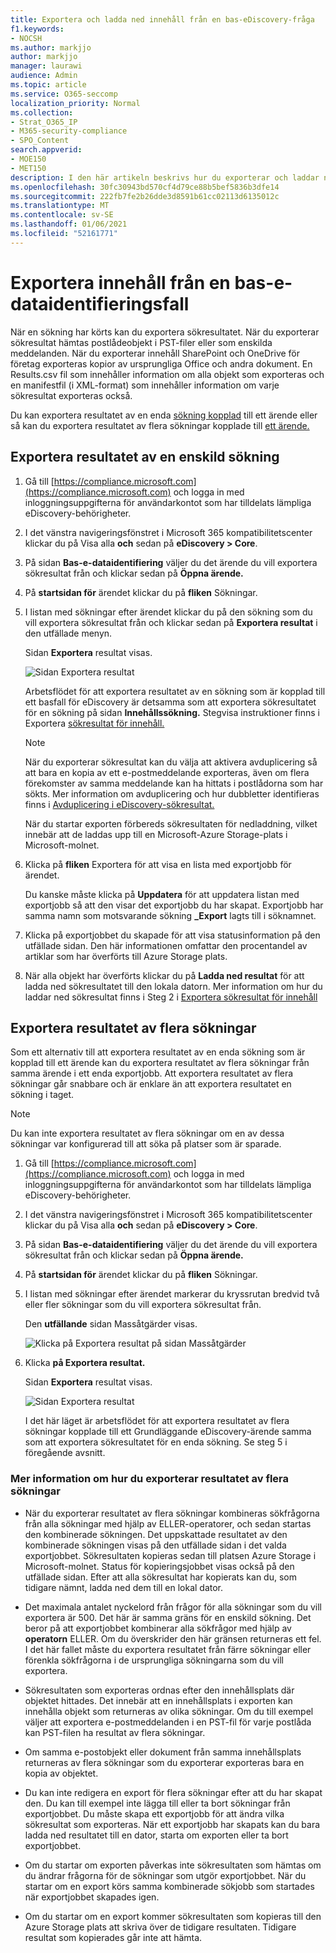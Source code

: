 ```yaml
---
title: Exportera och ladda ned innehåll från en bas-eDiscovery-fråga
f1.keywords:
- NOCSH
ms.author: markjjo
author: markjjo
manager: laurawi
audience: Admin
ms.topic: article
ms.service: O365-seccomp
localization_priority: Normal
ms.collection:
- Strat_O365_IP
- M365-security-compliance
- SPO_Content
search.appverid:
- MOE150
- MET150
description: I den här artikeln beskrivs hur du exporterar och laddar ned innehåll från ett grundläggande eDiscovery-ärende.
ms.openlocfilehash: 30fc30943bd570cf4d79ce88b5bef5836b3dfe14
ms.sourcegitcommit: 222fb7fe2b26dde3d8591b61cc02113d6135012c
ms.translationtype: MT
ms.contentlocale: sv-SE
ms.lasthandoff: 01/06/2021
ms.locfileid: "52161771"
---
```

# <a name="export-content-from-a-core-ediscovery-case"></a>Exportera innehåll från en bas-e-dataidentifieringsfall

När en sökning har körts kan du exportera sökresultatet. När du exporterar sökresultat hämtas postlådeobjekt i PST-filer eller som enskilda meddelanden. När du exporterar innehåll SharePoint och OneDrive för företag exporteras kopior av ursprungliga Office och andra dokument. En Results.csv fil som innehåller information om alla objekt som exporteras och en manifestfil (i XML-format) som innehåller information om varje sökresultat exporteras också.
  
Du kan exportera resultatet av en enda [sökning kopplad](#export-the-results-of-a-single-search) till ett ärende eller så kan du exportera resultatet av flera sökningar kopplade till [ett ärende.](#export-the-results-of-multiple-searches)
  
## <a name="export-the-results-of-a-single-search"></a>Exportera resultatet av en enskild sökning

1. Gå till [https://compliance.microsoft.com](https://compliance.microsoft.com) och logga in med inloggningsuppgifterna för användarkontot som har tilldelats lämpliga eDiscovery-behörigheter.

2. I det vänstra navigeringsfönstret i Microsoft 365 kompatibilitetscenter klickar du på Visa alla **och** sedan på **eDiscovery > Core**.

3. På sidan **Bas-e-dataidentifiering** väljer du det ärende du vill exportera sökresultat från och klickar sedan på **Öppna ärende.**

4. På **startsidan för** ärendet klickar du på **fliken** Sökningar.

5. I listan med sökningar efter ärendet klickar du på den sökning som du vill exportera sökresultat från och klickar sedan på **Exportera resultat** i den utfällade menyn.

    Sidan **Exportera** resultat visas. 

    ![Sidan Exportera resultat](../media/ab0bb46d-310b-4374-8644-717146df6676.png)
  
    Arbetsflödet för att exportera resultatet av en sökning som är kopplad till ett basfall för eDiscovery är detsamma som att exportera sökresultatet för en sökning på sidan **Innehållssökning.** Stegvisa instruktioner finns i Exportera [sökresultat för innehåll.](export-search-results.md)

    > [!NOTE]
    > När du exporterar sökresultat kan du välja att aktivera avduplicering så att bara en kopia av ett e-postmeddelande exporteras, även om flera förekomster av samma meddelande kan ha hittats i postlådorna som har sökts. Mer information om avduplicering och hur dubbletter identifieras finns i [Avduplicering i eDiscovery-sökresultat.](de-duplication-in-ediscovery-search-results.md)

    När du startar exporten förbereds sökresultaten för nedladdning, vilket innebär att de laddas upp till en Microsoft-Azure Storage-plats i Microsoft-molnet.
  
6. Klicka på **fliken** Exportera för att visa en lista med exportjobb för ärendet.
  
    Du kanske måste klicka på **Uppdatera** för att uppdatera listan med exportjobb så att den visar det exportjobb du har skapat. Exportjobb har samma namn som motsvarande sökning **_Export** lagts till i söknamnet.

7. Klicka på exportjobbet du skapade för att visa statusinformation på den utfällade sidan. Den här informationen omfattar den procentandel av artiklar som har överförts till Azure Storage plats.

8. När alla objekt har överförts klickar du på **Ladda ned resultat** för att ladda ned sökresultatet till den lokala datorn. Mer information om hur du laddar ned sökresultat finns i Steg 2 i [Exportera sökresultat för innehåll](export-search-results.md#step-2-download-the-search-results)

## <a name="export-the-results-of-multiple-searches"></a>Exportera resultatet av flera sökningar

Som ett alternativ till att exportera resultatet av en enda sökning som är kopplad till ett ärende kan du exportera resultatet av flera sökningar från samma ärende i ett enda exportjobb. Att exportera resultatet av flera sökningar går snabbare och är enklare än att exportera resultatet en sökning i taget.
  
> [!NOTE]
> Du kan inte exportera resultatet av flera sökningar om en av dessa sökningar var konfigurerad till att söka på platser som är sparade.

1. Gå till [https://compliance.microsoft.com](https://compliance.microsoft.com) och logga in med inloggningsuppgifterna för användarkontot som har tilldelats lämpliga eDiscovery-behörigheter.

2. I det vänstra navigeringsfönstret i Microsoft 365 kompatibilitetscenter klickar du på Visa alla **och** sedan på **eDiscovery > Core**.

3. På sidan **Bas-e-dataidentifiering** väljer du det ärende du vill exportera sökresultat från och klickar sedan på **Öppna ärende.**

4. På **startsidan för** ärendet klickar du på **fliken** Sökningar.
    
5. I listan med sökningar efter ärendet markerar du kryssrutan bredvid två eller fler sökningar som du vill exportera sökresultat från. 

   Den **utfällande** sidan Massåtgärder visas. 

    ![Klicka på Exportera resultat på sidan Massåtgärder](../media/f34e3707-a9c1-494f-91a4-da1165aa730a.png)
  
6. Klicka **på Exportera resultat.**

   Sidan **Exportera** resultat visas. 

    ![Sidan Exportera resultat](../media/ab0bb46d-310b-4374-8644-717146df6676.png)
  
    I det här läget är arbetsflödet för att exportera resultatet av flera sökningar kopplade till ett Grundläggande eDiscovery-ärende samma som att exportera sökresultatet för en enda sökning. Se steg 5 i föregående avsnitt.

### <a name="more-information-about-exporting-the-results-of-multiple-searches"></a>Mer information om hur du exporterar resultatet av flera sökningar

- När du exporterar resultatet av flera sökningar kombineras sökfrågorna från  alla sökningar med hjälp av ELLER-operatorer, och sedan startas den kombinerade sökningen. Det uppskattade resultatet av den kombinerade sökningen visas på den utfällade sidan i det valda exportjobbet. Sökresultaten kopieras sedan till platsen Azure Storage i Microsoft-molnet. Status för kopieringsjobbet visas också på den utfällade sidan. Efter att alla sökresultat har kopierats kan du, som tidigare nämnt, ladda ned dem till en lokal dator.

- Det maximala antalet nyckelord från frågor för alla sökningar som du vill exportera är 500. Det här är samma gräns för en enskild sökning. Det beror på att exportjobbet kombinerar alla sökfrågor med hjälp av **operatorn** ELLER. Om du överskrider den här gränsen returneras ett fel. I det här fallet måste du exportera resultatet från färre sökningar eller förenkla sökfrågorna i de ursprungliga sökningarna som du vill exportera.

- Sökresultaten som exporteras ordnas efter den innehållsplats där objektet hittades. Det innebär att en innehållsplats i exporten kan innehålla objekt som returneras av olika sökningar. Om du till exempel väljer att exportera e-postmeddelanden i en PST-fil för varje postlåda kan PST-filen ha resultat av flera sökningar.

- Om samma e-postobjekt eller dokument från samma innehållsplats returneras av flera sökningar som du exporterar exporteras bara en kopia av objektet.

- Du kan inte redigera en export för flera sökningar efter att du har skapat den. Du kan till exempel inte lägga till eller ta bort sökningar från exportjobbet. Du måste skapa ett exportjobb för att ändra vilka sökresultat som exporteras. När ett exportjobb har skapats kan du bara ladda ned resultatet till en dator, starta om exporten eller ta bort exportjobbet.

- Om du startar om exporten påverkas inte sökresultaten som hämtas om du ändrar frågorna för de sökningar som utgör exportjobbet. När du startar om en export körs samma kombinerade sökjobb som startades när exportjobbet skapades igen.

- Om du startar om en export kommer sökresultaten som kopieras till den Azure Storage plats att skriva över de tidigare resultaten. Tidigare resultat som kopierades går inte att hämta.

